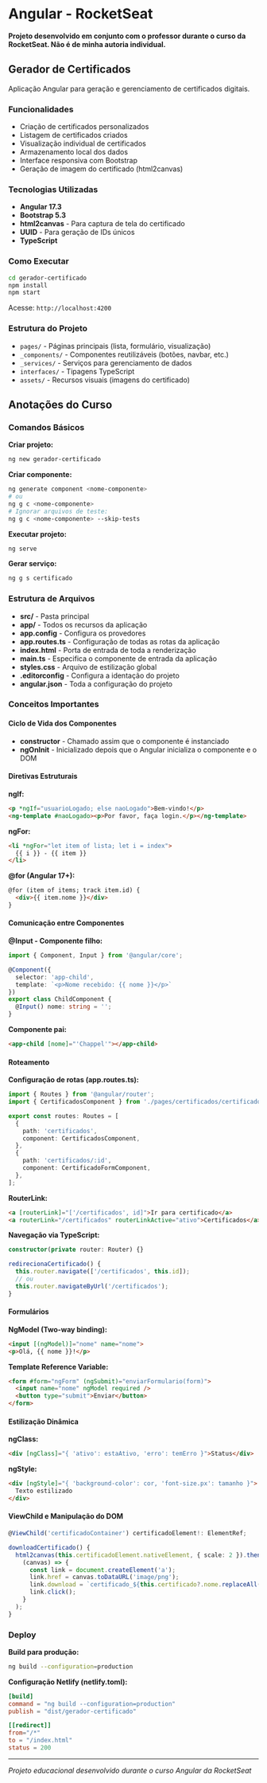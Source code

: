 # Angular - RocketSeat

**Projeto desenvolvido em conjunto com o professor durante o curso da RocketSeat. Não é de minha autoria individual.**

## Gerador de Certificados

Aplicação Angular para geração e gerenciamento de certificados digitais.

### Funcionalidades

- Criação de certificados personalizados
- Listagem de certificados criados
- Visualização individual de certificados
- Armazenamento local dos dados
- Interface responsiva com Bootstrap
- Geração de imagem do certificado (html2canvas)

### Tecnologias Utilizadas

- **Angular 17.3**
- **Bootstrap 5.3**
- **html2canvas** - Para captura de tela do certificado
- **UUID** - Para geração de IDs únicos
- **TypeScript**

### Como Executar

```bash
cd gerador-certificado
npm install
npm start
```

Acesse: `http://localhost:4200`

### Estrutura do Projeto

- `pages/` - Páginas principais (lista, formulário, visualização)
- `_components/` - Componentes reutilizáveis (botões, navbar, etc.)
- `_services/` - Serviços para gerenciamento de dados
- `interfaces/` - Tipagens TypeScript
- `assets/` - Recursos visuais (imagens do certificado)

## Anotações do Curso

### Comandos Básicos

**Criar projeto:**
```bash
ng new gerador-certificado
```

**Criar componente:**
```bash
ng generate component <nome-componente>
# ou
ng g c <nome-componente>
# Ignorar arquivos de teste:
ng g c <nome-componente> --skip-tests
```

**Executar projeto:**
```bash
ng serve
```

**Gerar serviço:**
```bash
ng g s certificado
```

### Estrutura de Arquivos

- **src/** - Pasta principal
- **app/** - Todos os recursos da aplicação
- **app.config** - Configura os provedores
- **app.routes.ts** - Configuração de todas as rotas da aplicação
- **index.html** - Porta de entrada de toda a renderização
- **main.ts** - Especifica o componente de entrada da aplicação
- **styles.css** - Arquivo de estilização global
- **.editorconfig** - Configura a identação do projeto
- **angular.json** - Toda a configuração do projeto

### Conceitos Importantes

#### Ciclo de Vida dos Componentes
- **constructor** - Chamado assim que o componente é instanciado
- **ngOnInit** - Inicializado depois que o Angular inicializa o componente e o DOM

#### Diretivas Estruturais

**ngIf:**
```html
<p *ngIf="usuarioLogado; else naoLogado">Bem-vindo!</p>
<ng-template #naoLogado><p>Por favor, faça login.</p></ng-template>
```

**ngFor:**
```html
<li *ngFor="let item of lista; let i = index">
  {{ i }} - {{ item }}
</li>
```

**@for (Angular 17+):**
```html
@for (item of items; track item.id) {
  <div>{{ item.nome }}</div>
}
```

#### Comunicação entre Componentes

**@Input - Componente filho:**
```typescript
import { Component, Input } from '@angular/core';

@Component({
  selector: 'app-child',
  template: `<p>Nome recebido: {{ nome }}</p>`
})
export class ChildComponent {
  @Input() nome: string = '';
}
```

**Componente pai:**
```html
<app-child [nome]="'Chappel'"></app-child>
```

#### Roteamento

**Configuração de rotas (app.routes.ts):**
```typescript
import { Routes } from '@angular/router';
import { CertificadosComponent } from './pages/certificados/certificados.component';

export const routes: Routes = [
  {
    path: 'certificados',
    component: CertificadosComponent,
  },
  {
    path: 'certificados/:id',
    component: CertificadoFormComponent,
  },
];
```

**RouterLink:**
```html
<a [routerLink]="['/certificados', id]">Ir para certificado</a>
<a routerLink="/certificados" routerLinkActive="ativo">Certificados</a>
```

**Navegação via TypeScript:**
```typescript
constructor(private router: Router) {}

redirecionaCertificado() {
  this.router.navigate(['/certificados', this.id]);
  // ou
  this.router.navigateByUrl('/certificados');
}
```

#### Formulários

**NgModel (Two-way binding):**
```html
<input [(ngModel)]="nome" name="nome">
<p>Olá, {{ nome }}!</p>
```

**Template Reference Variable:**
```html
<form #form="ngForm" (ngSubmit)="enviarFormulario(form)">
  <input name="nome" ngModel required />
  <button type="submit">Enviar</button>
</form>
```

#### Estilização Dinâmica

**ngClass:**
```html
<div [ngClass]="{ 'ativo': estaAtivo, 'erro': temErro }">Status</div>
```

**ngStyle:**
```html
<div [ngStyle]="{ 'background-color': cor, 'font-size.px': tamanho }">
  Texto estilizado
</div>
```

#### ViewChild e Manipulação do DOM

```typescript
@ViewChild('certificadoContainer') certificadoElement!: ElementRef;

downloadCertificado() {
  html2canvas(this.certificadoElement.nativeElement, { scale: 2 }).then(
    (canvas) => {
      const link = document.createElement('a');
      link.href = canvas.toDataURL('image/png');
      link.download = `certificado_${this.certificado?.nome.replaceAll(' ', '_')}.png`;
      link.click();
    }
  );
}
```

### Deploy

**Build para produção:**
```bash
ng build --configuration=production
```

**Configuração Netlify (netlify.toml):**
```toml
[build]
command = "ng build --configuration=production"
publish = "dist/gerador-certificado"

[[redirect]]
from="/*"
to = "/index.html"
status = 200
```

---

*Projeto educacional desenvolvido durante o curso Angular da RocketSeat*
